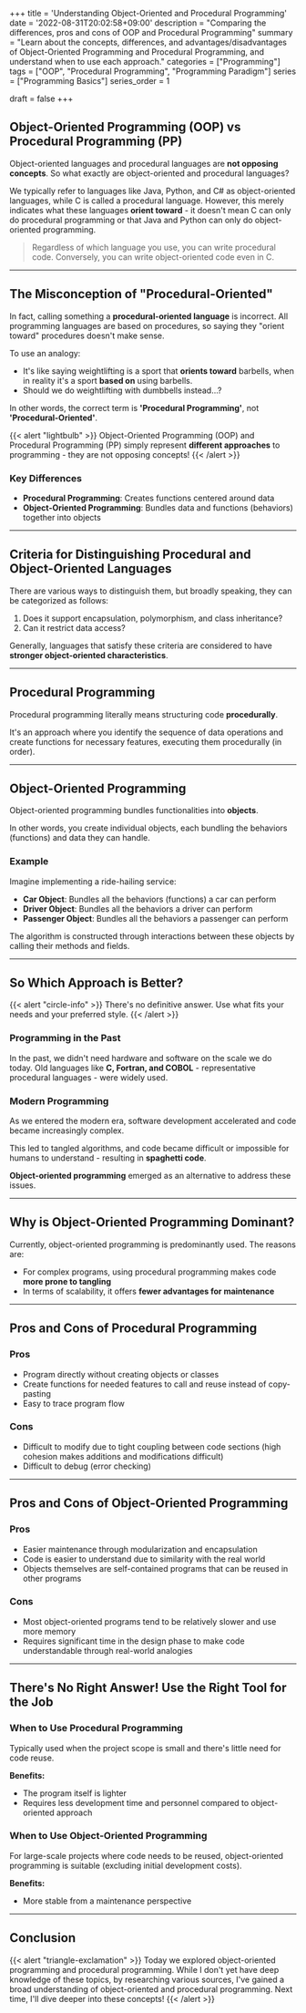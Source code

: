+++
title = 'Understanding Object-Oriented and Procedural Programming'
date = '2022-08-31T20:02:58+09:00'
description = "Comparing the differences, pros and cons of OOP and Procedural Programming"
summary = "Learn about the concepts, differences, and advantages/disadvantages of Object-Oriented Programming and Procedural Programming, and understand when to use each approach."
categories = ["Programming"]
tags = ["OOP", "Procedural Programming", "Programming Paradigm"]
series = ["Programming Basics"]
series_order = 1

draft = false
+++

## Object-Oriented Programming (OOP) vs Procedural Programming (PP)

Object-oriented languages and procedural languages are **not opposing concepts**. So what exactly are object-oriented and procedural languages?

We typically refer to languages like Java, Python, and C# as object-oriented languages, while C is called a procedural language. However, this merely indicates what these languages **orient toward** - it doesn't mean C can only do procedural programming or that Java and Python can only do object-oriented programming.

> Regardless of which language you use, you can write procedural code. Conversely, you can write object-oriented code even in C.

---

## The Misconception of "Procedural-Oriented"

In fact, calling something a **procedural-oriented language** is incorrect. All programming languages are based on procedures, so saying they "orient toward" procedures doesn't make sense.

To use an analogy:
- It's like saying weightlifting is a sport that **orients toward** barbells, when in reality it's a sport **based on** using barbells.
- Should we do weightlifting with dumbbells instead...?

In other words, the correct term is **'Procedural Programming'**, not **'Procedural-Oriented'**.

{{< alert "lightbulb" >}}
Object-Oriented Programming (OOP) and Procedural Programming (PP) simply represent **different approaches** to programming - they are not opposing concepts!
{{< /alert >}}

### Key Differences

- **Procedural Programming**: Creates functions centered around data
- **Object-Oriented Programming**: Bundles data and functions (behaviors) together into objects

---

## Criteria for Distinguishing Procedural and Object-Oriented Languages

There are various ways to distinguish them, but broadly speaking, they can be categorized as follows:

1. Does it support encapsulation, polymorphism, and class inheritance?
2. Can it restrict data access?

Generally, languages that satisfy these criteria are considered to have **stronger object-oriented characteristics**.

---

## Procedural Programming

Procedural programming literally means structuring code **procedurally**.

It's an approach where you identify the sequence of data operations and create functions for necessary features, executing them procedurally (in order).

---

## Object-Oriented Programming

Object-oriented programming bundles functionalities into **objects**.

In other words, you create individual objects, each bundling the behaviors (functions) and data they can handle.

### Example

Imagine implementing a ride-hailing service:

- **Car Object**: Bundles all the behaviors (functions) a car can perform
- **Driver Object**: Bundles all the behaviors a driver can perform
- **Passenger Object**: Bundles all the behaviors a passenger can perform

The algorithm is constructed through interactions between these objects by calling their methods and fields.

---

## So Which Approach is Better?

{{< alert "circle-info" >}}
There's no definitive answer. Use what fits your needs and your preferred style.
{{< /alert >}}

### Programming in the Past

In the past, we didn't need hardware and software on the scale we do today. Old languages like **C, Fortran, and COBOL** - representative procedural languages - were widely used.

### Modern Programming

As we entered the modern era, software development accelerated and code became increasingly complex.

This led to tangled algorithms, and code became difficult or impossible for humans to understand - resulting in **spaghetti code**.

**Object-oriented programming** emerged as an alternative to address these issues.

---

## Why is Object-Oriented Programming Dominant?

Currently, object-oriented programming is predominantly used. The reasons are:

- For complex programs, using procedural programming makes code **more prone to tangling**
- In terms of scalability, it offers **fewer advantages for maintenance**

---

## Pros and Cons of Procedural Programming

### Pros

- Program directly without creating objects or classes
- Create functions for needed features to call and reuse instead of copy-pasting
- Easy to trace program flow

### Cons

- Difficult to modify due to tight coupling between code sections (high cohesion makes additions and modifications difficult)
- Difficult to debug (error checking)

---

## Pros and Cons of Object-Oriented Programming

### Pros

- Easier maintenance through modularization and encapsulation
- Code is easier to understand due to similarity with the real world
- Objects themselves are self-contained programs that can be reused in other programs

### Cons

- Most object-oriented programs tend to be relatively slower and use more memory
- Requires significant time in the design phase to make code understandable through real-world analogies

---

## There's No Right Answer! Use the Right Tool for the Job

### When to Use Procedural Programming

Typically used when the project scope is small and there's little need for code reuse.

**Benefits:**
- The program itself is lighter
- Requires less development time and personnel compared to object-oriented approach

### When to Use Object-Oriented Programming

For large-scale projects where code needs to be reused, object-oriented programming is suitable (excluding initial development costs).

**Benefits:**
- More stable from a maintenance perspective

---

## Conclusion

{{< alert "triangle-exclamation" >}}
Today we explored object-oriented programming and procedural programming.
While I don't yet have deep knowledge of these topics, by researching various sources, I've gained a broad understanding of object-oriented and procedural programming. Next time, I'll dive deeper into these concepts!
{{< /alert >}}
